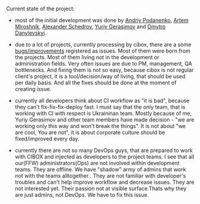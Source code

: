 Current state of the project:
- most of the initial development was done by [Andriy Podanenko](https://github.com/podarok), [Artem Miroshnik](https://github.com/M1r1k), [Alexander Schedrov](https://github.com/Sanchiz), [Yuriy Gerasimov](https://github.com/ygerasimov) and [Dmytro Danylevskyi](https://github.com/danylevskyi).

- due to a lot of projects, currently processing by cibox, there are a some [bugs/improvements](https://github.com/cibox/cibox/issues) registered as issues. Most of them were born from the projects. Most of them living not in the development or administration fields. Very often issues are due to PM, management, QA bottlenecks. And fixing them is not so easy, because cibox is not regular client's project, it is a tool/decision/way of living, that should be used per daily basis. And all the fixes should be done at the moment of creating issue.

- currently all developers think about CI workflow as "it is bad", because they can't fix-fix-fix-deploy fast. I must say that the only team, that is working with CI with respect is Ukraininan team. Mostly because of me, Yuriy Gerasimov and other team members have made decision - "we are working only this way and won't break the things". It is not about "we are cool, You are not", it is about corporate culture should be fixed/improved every day.

- currently there are not so many DevOps guys, that are prepared to work with CIBOX and injected as developers to the project teams. I see that all our(FFW) administrators(Ops) are not involved within development teams. They are offline. We have "shadow" army of admins that work not with the teams alltogether . They are not familiar with developer's troubles and can't help improve workflow and decrease issues. They are not interested yet. Their passion not at visible surface.Thats why they are just admins, not DevOps. We have to fix this issue.